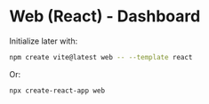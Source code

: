 # Web (React) - Dashboard

Initialize later with:
```bash
npm create vite@latest web -- --template react
```
Or:
```bash
npx create-react-app web
```
